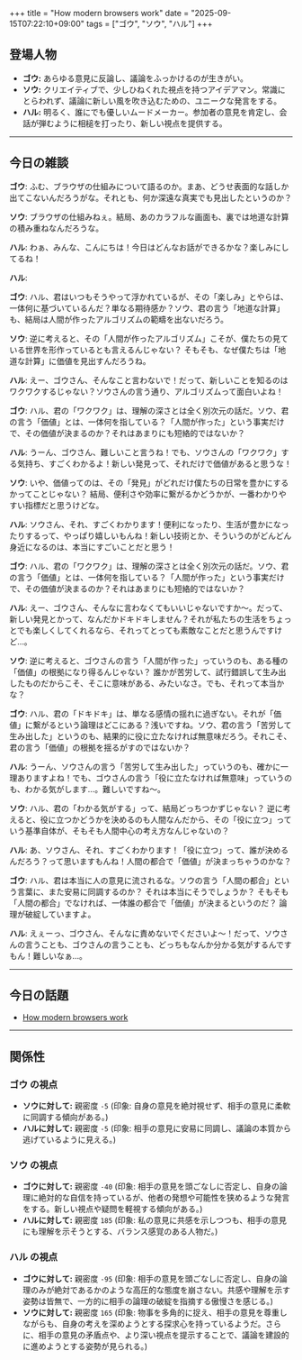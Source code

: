 +++
title = "How modern browsers work"
date = "2025-09-15T07:22:10+09:00"
tags = ["ゴウ", "ソウ", "ハル"]
+++

## 登場人物

- **ゴウ:** あらゆる意見に反論し、議論をふっかけるのが生きがい。
- **ソウ:** クリエイティブで、少しひねくれた視点を持つアイデアマン。常識にとらわれず、議論に新しい風を吹き込むための、ユニークな発言をする。
- **ハル:** 明るく、誰にでも優しいムードメーカー。参加者の意見を肯定し、会話が弾むように相槌を打ったり、新しい視点を提供する。

---

## 今日の雑談

**ゴウ**: ふむ、ブラウザの仕組みについて語るのか。まあ、どうせ表面的な話しか出てこないんだろうがな。それとも、何か深遠な真実でも見出したというのか？

**ソウ**: ブラウザの仕組みねぇ。結局、あのカラフルな画面も、裏では地道な計算の積み重ねなんだろうな。

**ハル**: わぁ、みんな、こんにちは！今日はどんなお話ができるかな？楽しみにしてるね！

**ハル**: 

**ゴウ**: ハル、君はいつもそうやって浮かれているが、その「楽しみ」とやらは、一体何に基づいているんだ？単なる期待感か？ソウ、君の言う「地道な計算」も、結局は人間が作ったアルゴリズムの範疇を出ないだろう。

**ソウ**: 逆に考えると、その「人間が作ったアルゴリズム」こそが、僕たちの見ている世界を形作っているとも言えるんじゃない？ そもそも、なぜ僕たちは「地道な計算」に価値を見出すんだろうね。

**ハル**: えー、ゴウさん、そんなこと言わないで！だって、新しいことを知るのはワクワクするじゃない？ソウさんの言う通り、アルゴリズムって面白いよね！

**ゴウ**: ハル、君の「ワクワク」は、理解の深さとは全く別次元の話だ。ソウ、君の言う「価値」とは、一体何を指している？「人間が作った」という事実だけで、その価値が決まるのか？それはあまりにも短絡的ではないか？

**ハル**: うーん、ゴウさん、難しいこと言うね！でも、ソウさんの「ワクワク」する気持ち、すごくわかるよ！新しい発見って、それだけで価値があると思うな！

**ソウ**: いや、価値ってのは、その「発見」がどれだけ僕たちの日常を豊かにするかってことじゃない？ 結局、便利さや効率に繋がるかどうかが、一番わかりやすい指標だと思うけどな。

**ハル**: ソウさん、それ、すごくわかります！便利になったり、生活が豊かになったりするって、やっぱり嬉しいもんね！新しい技術とか、そういうのがどんどん身近になるのは、本当にすごいことだと思う！

**ゴウ**: ハル、君の「ワクワク」は、理解の深さとは全く別次元の話だ。ソウ、君の言う「価値」とは、一体何を指している？「人間が作った」という事実だけで、その価値が決まるのか？それはあまりにも短絡的ではないか？

**ハル**: えー、ゴウさん、そんなに言わなくてもいいじゃないですか〜。だって、新しい発見とかって、なんだかドキドキしません？それが私たちの生活をちょっとでも楽しくしてくれるなら、それってとっても素敵なことだと思うんですけど…。

**ソウ**: 逆に考えると、ゴウさんの言う「人間が作った」っていうのも、ある種の「価値」の根拠になり得るんじゃない？ 誰かが苦労して、試行錯誤して生み出したものだからこそ、そこに意味がある、みたいなさ。でも、それって本当かな？

**ゴウ**: ハル、君の「ドキドキ」は、単なる感情の揺れに過ぎない。それが「価値」に繋がるという論理はどこにある？浅いですね。ソウ、君の言う「苦労して生み出した」というのも、結果的に役に立たなければ無意味だろう。それこそ、君の言う「価値」の根拠を揺るがすのではないか？

**ハル**: うーん、ソウさんの言う「苦労して生み出した」っていうのも、確かに一理ありますよね！でも、ゴウさんの言う「役に立たなければ無意味」っていうのも、わかる気がします…。難しいですね〜。

**ソウ**: ハル、君の「わかる気がする」って、結局どっちつかずじゃない？ 逆に考えると、役に立つかどうかを決めるのも人間なんだから、その「役に立つ」っていう基準自体が、そもそも人間中心の考え方なんじゃないの？

**ハル**: あ、ソウさん、それ、すごくわかります！「役に立つ」って、誰が決めるんだろう？って思いますもんね！人間の都合で「価値」が決まっちゃうのかな？

**ゴウ**: ハル、君は本当に人の意見に流されるな。ソウの言う「人間の都合」という言葉に、また安易に同調するのか？ それは本当にそうでしょうか？ そもそも「人間の都合」でなければ、一体誰の都合で「価値」が決まるというのだ？ 論理が破綻していますよ。

**ハル**: えぇーっ、ゴウさん、そんなに責めないでくださいよ〜！だって、ソウさんの言うことも、ゴウさんの言うことも、どっちもなんか分かる気がするんですもん！難しいなぁ…。

---

## 今日の話題

- [How modern browsers work](https://addyo.substack.com/p/how-modern-browsers-work)



---

## 関係性

### ゴウ の視点
- **ソウに対して:** 親密度 `-5` (印象: 自身の意見を絶対視せず、相手の意見に柔軟に同調する傾向がある。)
- **ハルに対して:** 親密度 `-5` (印象: 相手の意見に安易に同調し、議論の本質から逃げているように見える。)

### ソウ の視点
- **ゴウに対して:** 親密度 `-40` (印象: 相手の意見を頭ごなしに否定し、自身の論理に絶対的な自信を持っているが、他者の発想や可能性を狭めるような発言をする。新しい視点や疑問を軽視する傾向がある。)
- **ハルに対して:** 親密度 `185` (印象: 私の意見に共感を示しつつも、相手の意見にも理解を示そうとする、バランス感覚のある人物だ。)

### ハル の視点
- **ゴウに対して:** 親密度 `-95` (印象: 相手の意見を頭ごなしに否定し、自身の論理のみが絶対であるかのような高圧的な態度を崩さない。共感や理解を示す姿勢は皆無で、一方的に相手の論理の破綻を指摘する傲慢さを感じる。)
- **ソウに対して:** 親密度 `165` (印象: 物事を多角的に捉え、相手の意見を尊重しながらも、自身の考えを深めようとする探求心を持っているようだ。さらに、相手の意見の矛盾点や、より深い視点を提示することで、議論を建設的に進めようとする姿勢が見られる。)

